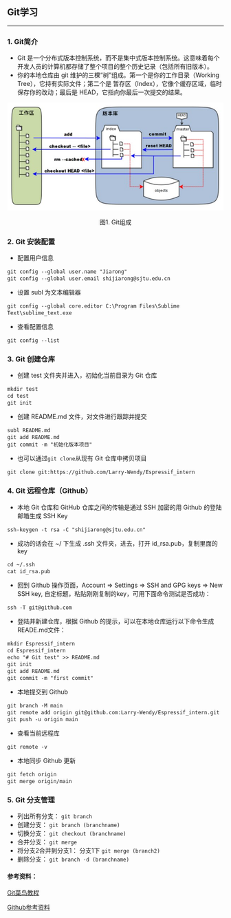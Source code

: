 ## Git学习
---
### 1. Git简介
  * Git 是一个分布式版本控制系统，而不是集中式版本控制系统。这意味着每个开发人员的计算机都存储了整个项目的整个历史记录（包括所有旧版本）。
  * 你的本地仓库由 git 维护的三棵“树”组成。第一个是你的工作目录（Working Tree），它持有实际文件；第二个是 暂存区（Index），它像个缓存区域，临时保存你的改动；最后是 HEAD，它指向你最后一次提交的结果。
  <div align=center>
  <img src="https://github.com/Larry-Wendy/Espressif_intern/blob/main/fig/git%E7%AE%80%E4%BB%8B.PNG" width="600" id="图片名称" />
  </div>
  <p align="center">
  图1. Git组成
  </p>
 
### 2. Git 安装配置
  * 配置用户信息
  ```
  git config --global user.name "Jiarong"
  git config --global user.email shijiarong@sjtu.edu.cn
  ```
  * 设置 subl 为文本编辑器
  ```
  git config --global core.editor C:\Program Files\Sublime Text\sublime_text.exe
  ```
  * 查看配置信息
  ```
  git config --list
  ```

### 3. Git 创建仓库
  * 创建 test 文件夹并进入，初始化当前目录为 Git 仓库
  ```
  mkdir test
  cd test
  git init
  ```
  * 创建 README.md 文件，对文件进行跟踪并提交
  ```
  subl README.md
  git add README.md
  git commit -m "初始化版本项目"
  ```
  * 也可以通过`git clone`从现有 Git 仓库中拷贝项目
  ```
  git clone git:https://github.com/Larry-Wendy/Espressif_intern
  ```

### 4. Git 远程仓库（Github）
  * 本地 Git 仓库和 GitHub 仓库之间的传输是通过 SSH 加密的用 Github 的登陆邮箱生成 SSH Key
  ```
  ssh-keygen -t rsa -C "shijiarong@sjtu.edu.cn"
  ```
  * 成功的话会在 ~/ 下生成 .ssh 文件夹，进去，打开 id_rsa.pub，复制里面的 key
  ```
  cd ~/.ssh
  cat id_rsa.pub
  ```
  * 回到 Github 操作页面，Account => Settings => SSH and GPG keys => New SSH key, 自定标题，粘贴刚刚复制的key，可用下面命令测试是否成功：
  ```
  ssh -T git@github.com
  ```
  * 登陆并新建仓库，根据 Github 的提示，可以在本地仓库运行以下命令生成READE.md文件：
  ```
  mkdir Espressif_intern
  cd Espressif_intern
  echo "# Git test" >> README.md
  git init
  git add README.md
  git commit -m "first commit"
  ```
  * 本地提交到 Github
  ```
  git branch -M main
  git remote add origin git@github.com:Larry-Wendy/Espressif_intern.git
  git push -u origin main
  ```
  * 查看当前远程库
  ```
  git remote -v
  ```
  * 本地同步 Github 更新
  ```
  git fetch origin
  git merge origin/main
  ```

### 5. Git 分支管理
  * 列出所有分支： `git branch`
  * 创建分支： `git branch (branchname)`
  * 切换分支： `git checkout (branchname)`
  * 合并分支： `git merge`
  * 将分支2合并到分支1： 分支1下 `git merge (branch2)`
  * 删除分支： `git branch -d (branchname)`

#### 参考资料：
<a href="https://www.runoob.com/git/git-remote-repo.html" target="_blank">Git菜鸟教程</a>

[Github参考资料](https://progressbar.tw/posts/3)
